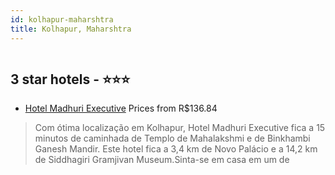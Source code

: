 ```yaml
---
id: kolhapur-maharshtra
title: Kolhapur, Maharshtra
---
```


<center><img src="https://i.travelapi.com/hotels/39000000/38170000/38167100/38167099/a2e7025a_z.jpg" alt="" /></center>


##  3 star hotels - ⭐️⭐️⭐️

-    [Hotel Madhuri Executive](https://www.hurb.com/br/aud/https://www.hurb.com/br/hotels/kolhapur/hotel-madhuri-executive-HT-NRBL?cmp=18055) Prices from R$136.84
   > Com ótima localização em Kolhapur, Hotel Madhuri Executive fica a 15 minutos de caminhada de Templo de Mahalakshmi e de Binkhambi Ganesh Mandir.  Este hotel fica a 3,4 km de Novo Palácio e a 14,2 km de Siddhagiri Gramjivan Museum.Sinta-se em casa em um de

